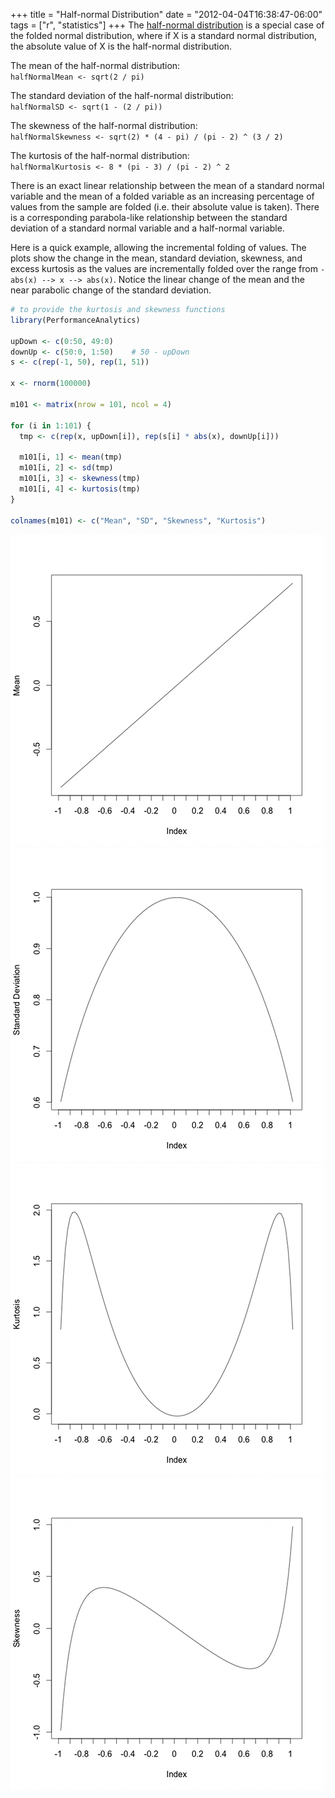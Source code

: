 +++
title = "Half-normal Distribution"
date = "2012-04-04T16:38:47-06:00"
tags = ["r", "statistics"]
+++
The [half-normal distribution](http://en.wikipedia.org/wiki/Half-normal_distribution) is a special case of the folded normal distribution, where if X is a standard normal distribution, the absolute value of X is the half-normal distribution.

<!--more-->
The mean of the half-normal distribution:  
`halfNormalMean <- sqrt(2 / pi)`

The standard deviation of the half-normal distribution:  
`halfNormalSD <- sqrt(1 - (2 / pi))`

The skewness of the half-normal distribution:  
`halfNormalSkewness <- sqrt(2) * (4 - pi) / (pi - 2) ^ (3 / 2)`

The kurtosis of the half-normal distribution:  
`halfNormalKurtosis <- 8 * (pi - 3) / (pi - 2) ^ 2`

There is an exact linear relationship between the mean of a standard normal variable and the mean of a folded variable as an increasing percentage of values from the sample are folded (i.e. their absolute value is taken). There is a corresponding parabola-like relationship between the standard deviation of a standard normal variable and a half-normal variable.

Here is a quick example, allowing the incremental folding of values. The plots show the change in the mean, standard deviation, skewness, and excess kurtosis as the values are incrementally folded over the range from `-abs(x) --> x --> abs(x)`. Notice the linear change of the mean and the near parabolic change of the standard deviation.

``` r
# to provide the kurtosis and skewness functions
library(PerformanceAnalytics)

upDown <- c(0:50, 49:0)
downUp <- c(50:0, 1:50)    # 50 - upDown
s <- c(rep(-1, 50), rep(1, 51))

x <- rnorm(100000)

m101 <- matrix(nrow = 101, ncol = 4)

for (i in 1:101) {
  tmp <- c(rep(x, upDown[i]), rep(s[i] * abs(x), downUp[i]))

  m101[i, 1] <- mean(tmp)
  m101[i, 2] <- sd(tmp)
  m101[i, 3] <- skewness(tmp)
  m101[i, 4] <- kurtosis(tmp)
}

colnames(m101) <- c("Mean", "SD", "Skewness", "Kurtosis")
```

![Mean](/images/2012/mean.png)
![Standard Deviation](/images/2012/sd.png)
![Kurtosis](/images/2012/kurtosis.png)
![Skewness](/images/2012/skewness.png)
